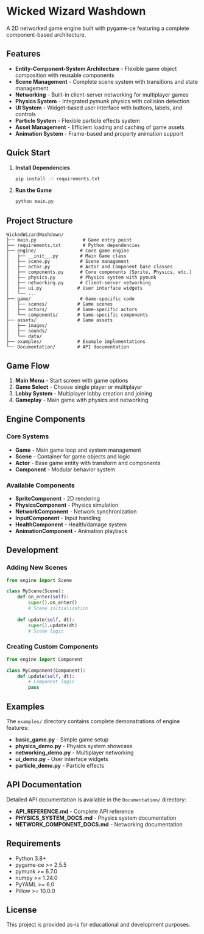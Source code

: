 # Wicked Wizard Washdown

A 2D networked game engine built with pygame-ce featuring a complete component-based architecture.

## Features

- **Entity-Component-System Architecture** - Flexible game object composition with reusable components
- **Scene Management** - Complete scene system with transitions and state management
- **Networking** - Built-in client-server networking for multiplayer games
- **Physics System** - Integrated pymunk physics with collision detection
- **UI System** - Widget-based user interface with buttons, labels, and controls
- **Particle System** - Flexible particle effects system
- **Asset Management** - Efficient loading and caching of game assets
- **Animation System** - Frame-based and property animation support

## Quick Start

1. **Install Dependencies**
   ```bash
   pip install -r requirements.txt
   ```

2. **Run the Game**
   ```bash
   python main.py
   ```

## Project Structure

```
WickedWizardWashdown/
├── main.py                 # Game entry point
├── requirements.txt        # Python dependencies
├── engine/                # Core game engine
│   ├── __init__.py        # Main Game class
│   ├── scene.py           # Scene management
│   ├── actor.py           # Actor and Component base classes
│   ├── components.py      # Core components (Sprite, Physics, etc.)
│   ├── physics.py         # Physics system with pymunk
│   ├── networking.py      # Client-server networking
│   ├── ui.py             # User interface widgets
│   └── ...
├── game/                  # Game-specific code
│   ├── scenes/           # Game scenes
│   ├── actors/           # Game-specific actors
│   └── components/       # Game-specific components
├── assets/               # Game assets
│   ├── images/
│   ├── sounds/
│   └── data/
├── examples/             # Example implementations
└── Documentation/        # API documentation
```

## Game Flow

1. **Main Menu** - Start screen with game options
2. **Game Select** - Choose single player or multiplayer
3. **Lobby System** - Multiplayer lobby creation and joining
4. **Gameplay** - Main game with physics and networking

## Engine Components

### Core Systems
- **Game** - Main game loop and system management
- **Scene** - Container for game objects and logic
- **Actor** - Base game entity with transform and components
- **Component** - Modular behavior system

### Available Components
- **SpriteComponent** - 2D rendering
- **PhysicsComponent** - Physics simulation
- **NetworkComponent** - Network synchronization
- **InputComponent** - Input handling
- **HealthComponent** - Health/damage system
- **AnimationComponent** - Animation playback

## Development

### Adding New Scenes
```python
from engine import Scene

class MyScene(Scene):
    def on_enter(self):
        super().on_enter()
        # Scene initialization
        
    def update(self, dt):
        super().update(dt)
        # Scene logic
```

### Creating Custom Components
```python
from engine import Component

class MyComponent(Component):
    def update(self, dt):
        # Component logic
        pass
```

## Examples

The `examples/` directory contains complete demonstrations of engine features:
- **basic_game.py** - Simple game setup
- **physics_demo.py** - Physics system showcase
- **networking_demo.py** - Multiplayer networking
- **ui_demo.py** - User interface widgets
- **particle_demo.py** - Particle effects

## API Documentation

Detailed API documentation is available in the `Documentation/` directory:
- **API_REFERENCE.md** - Complete API reference
- **PHYSICS_SYSTEM_DOCS.md** - Physics system documentation
- **NETWORK_COMPONENT_DOCS.md** - Networking documentation

## Requirements

- Python 3.8+
- pygame-ce >= 2.5.5
- pymunk >= 6.7.0
- numpy >= 1.24.0
- PyYAML >= 6.0
- Pillow >= 10.0.0

## License

This project is provided as-is for educational and development purposes.
